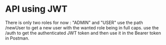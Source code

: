 # API using JWT
There is only two roles for now : "ADMIN" and "USER"
use the path /newUser to get a new user with the wanted role being in full caps.
use the /auth to get the authenticated JWT token and then use it in the Bearer token in Postman. 
